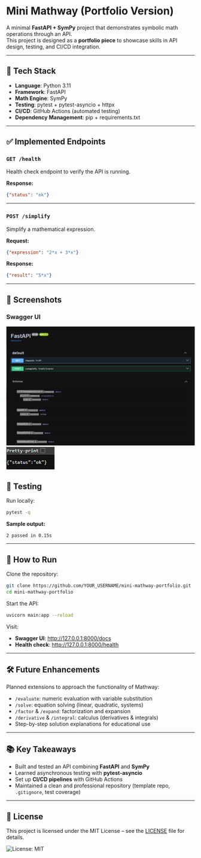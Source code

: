 # Mini Mathway (Portfolio Version)

A minimal **FastAPI + SymPy** project that demonstrates symbolic math operations through an API.  
This project is designed as a **portfolio piece** to showcase skills in API design, testing, and CI/CD integration.

---

## 🚀 Tech Stack
- **Language**: Python 3.11  
- **Framework**: FastAPI  
- **Math Engine**: SymPy  
- **Testing**: pytest + pytest-asyncio + httpx  
- **CI/CD**: GitHub Actions (automated testing)  
- **Dependency Management**: pip + requirements.txt  

---

## ✅ Implemented Endpoints

### `GET /health`
Health check endpoint to verify the API is running.

**Response:**
~~~json
{"status": "ok"}
~~~

---

### `POST /simplify`
Simplify a mathematical expression.

**Request:**
~~~json
{"expression": "2*x + 3*x"}
~~~

**Response:**
~~~json
{"result": "5*x"}
~~~

---

## 📸 Screenshots

### Swagger UI
![Swagger UI Screenshot](assets/API.jpg)
![Health Check Screenshot](assets/ok.jpg)




## 🧪 Testing

Run locally:
~~~bash
pytest -q
~~~

**Sample output:**
~~~text
2 passed in 0.15s
~~~

---

## 🔧 How to Run

Clone the repository:
~~~bash
git clone https://github.com/YOUR_USERNAME/mini-mathway-portfolio.git
cd mini-mathway-portfolio
~~~

Start the API:
~~~bash
uvicorn main:app --reload
~~~

Visit:
- **Swagger UI**: http://127.0.0.1:8000/docs  
- **Health check**: http://127.0.0.1:8000/health  

---

## 🛠️ Future Enhancements
Planned extensions to approach the functionality of Mathway:
- `/evaluate`: numeric evaluation with variable substitution  
- `/solve`: equation solving (linear, quadratic, systems)  
- `/factor` & `/expand`: factorization and expansion  
- `/derivative` & `/integral`: calculus (derivatives & integrals)  
- Step-by-step solution explanations for educational use  

---

## 📚 Key Takeaways
- Built and tested an API combining **FastAPI** and **SymPy**  
- Learned asynchronous testing with **pytest-asyncio**  
- Set up **CI/CD pipelines** with GitHub Actions  
- Maintained a clean and professional repository (template repo, `.gitignore`, test coverage)  

---

## 📜 License
This project is licensed under the MIT License – see the [LICENSE](./LICENSE) file for details.  

![License: MIT](https://img.shields.io/badge/License-MIT-yellow.svg)
